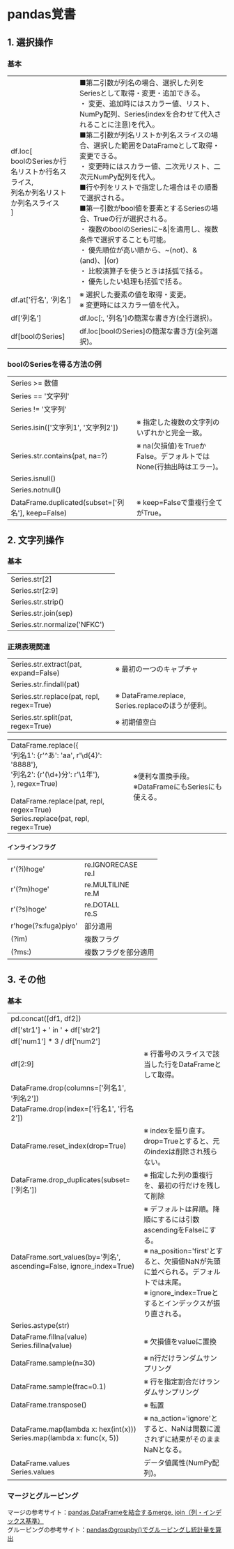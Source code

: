 # pandas覚書

## 1. 選択操作
### 基本
|||
|-|-|
|df.loc[<br>boolのSeriesか行名リストか行名スライス,<br>列名か列名リストか列名スライス<br>]|■第二引数が列名の場合、選択した列をSeriesとして取得・変更・追加できる。<br>・ 変更、追加時にはスカラー値、リスト、NumPy配列、Series(indexを合わせて代入されることに注意)を代入。<br>■第二引数が列名リストか列名スライスの場合、選択した範囲をDataFrameとして取得・変更できる。<br>・ 変更時にはスカラー値、二次元リスト、二次元NumPy配列を代入。<br>■行や列をリストで指定した場合はその順番で選択される。<br>■第一引数がbool値を要素とするSeriesの場合、Trueの行が選択される。<br>・ 複数のboolのSeriesに~&\|を適用し、複数条件で選択することも可能。<br>・ 優先順位が高い順から、~(not)、&(and)、\|(or)<br>・ 比較演算子を使うときは括弧で括る。<br>・ 優先したい処理も括弧で括る。|
|df.at['行名', '列名']|※ 選択した要素の値を取得・変更。<br>※ 変更時にはスカラー値を代入。|
|df['列名']|df.loc[:, '列名']の簡潔な書き方(全行選択)。|
|df[boolのSeries]|df.loc[boolのSeries]の簡潔な書き方(全列選択)。|

### boolのSeriesを得る方法の例
|||
|-|-|
|Series >= 数値||
|Series == '文字列'||
|Series != '文字列'||
|Series.isin(['文字列1', '文字列2'])|※ 指定した複数の文字列のいずれかと完全一致。|
|Series.str.contains(pat, na=?)|※ na(欠損値)をTrueかFalse。デフォルトではNone(行抽出時はエラー)。|
|Series.isnull()||
|Series.notnull()||
|DataFrame.duplicated(subset=['列名'], keep=False)|※ keep=Falseで重複行全てがTrue。|

## 2. 文字列操作
### 基本
|||
|-|-|
|Series.str[2]||
|Series.str[2:9]||
|Series.str.strip()||
|Series.str.join(sep)||
|Series.str.normalize('NFKC')||

### 正規表現関連
|||
|-|-|
|Series.str.extract(pat, expand=False)|※ 最初の一つのキャプチャ|
|Series.str.findall(pat)||
|Series.str.replace(pat, repl, regex=True)|※ DataFrame.replace, Series.replaceのほうが便利。|
|Series.str.split(pat, regex=True)|※ 初期値空白|

|||
|-|-|
|DataFrame.replace({<br>'列名1': {r'^あ': 'aa', r'\d{4}': '8888'},<br>'列名2': {r'(\d+)分': r'\1年'},<br>}, regex=True)<br><br>DataFrame.replace(pat, repl, regex=True)<br>Series.replace(pat, repl, regex=True)|※便利な置換手段。<br>※DataFrameにもSeriesにも使える。|

#### インラインフラグ
|||
|-|-|
|r'(?i)hoge'|re.IGNORECASE<br>re.I|
|r'(?m)hoge'|re.MULTILINE<br>re.M|
|r'(?s)hoge'|re.DOTALL<br>re.S|
|r'hoge(?s:fuga)piyo'|部分適用|
|(?im)|複数フラグ|
|(?ms:)|複数フラグを部分適用|

## 3. その他
### 基本
|||
|-|-|
|pd.concat([df1, df2])||
|df['str1'] + ' in ' + df['str2']||
|df['num1'] * 3 / df['num2']||
|df[2:9]|※ 行番号のスライスで該当した行をDataFrameとして取得。|
|DataFrame.drop(columns=['列名1', '列名2'])<br>DataFrame.drop(index=['行名1', '行名2'])||
|DataFrame.reset_index(drop=True)|※ indexを振り直す。drop=Trueとすると、元のindexは削除され残らない。|
|DataFrame.drop_duplicates(subset=['列名'])|※ 指定した列の重複行を、最初の行だけを残して削除|
|DataFrame.sort_values(by='列名', ascending=False, ignore_index=True)|※ デフォルトは昇順。降順にするには引数ascendingをFalseにする。<br>※ na_position='first'とすると、欠損値NaNが先頭に並べられる。デフォルトでは末尾。<br>※ ignore_index=Trueとするとインデックスが振り直される。|
|Series.astype(str)||
|DataFrame.fillna(value)<br>Series.fillna(value)|※ 欠損値をvalueに置換|
|DataFrame.sample(n=30)|※ n行だけランダムサンプリング|
|DataFrame.sample(frac=0.1)|※ 行を指定割合だけランダムサンプリング|
|DataFrame.transpose()|※ 転置|
|DataFrame.map(lambda x: hex(int(x)))<br>Series.map(lambda x: func(x, 5))|※ na_action='ignore'とすると、NaNは関数に渡されずに結果がそのままNaNとなる。|
|DataFrame.values<br>Series.values|データ値属性(NumPy配列)。|


### マージとグルーピング
マージの参考サイト：[pandas.DataFrameを結合するmerge, join（列・インデックス基準）](https://note.nkmk.me/python-pandas-merge-join/)  
グルーピングの参考サイト：[pandasのgroupby()でグルーピングし統計量を算出](https://note.nkmk.me/python-pandas-groupby-statistics/)  
